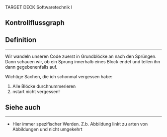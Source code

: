 
TARGET DECK
Softwaretechnik I

Kontrollflussgraph
--
## Definition
***
Wir wandeln unseren Code zuerst in Grundblöcke an nach den Sprüngen. Dann schauen wir, ob ein Sprung innerhalb eines Block endet und teilen ihn dann gegebenenfalls auf.

Wichtige Sachen, die ich schonmal vergessen habe:
1. Alle Blöcke durchnummerieren
2. nstart nicht vergessen!
## Siehe auch
***
* Hier immer spezifischer Werden. Z.b. Abbildung linkt zu arten von Abbildungen und nicht umgekehrt